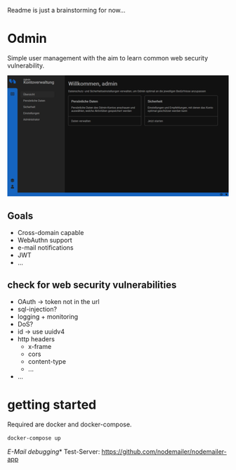 Readme is just a brainstorming for now...


# Odmin
Simple user management with the aim to learn common web security vulnerability.

![Dashboard](docs/dashboard.png "Dashboard")


## Goals

- Cross-domain capable
- WebAuthn support
- e-mail notifications
- JWT
- ...

## check for web security vulnerabilities

- OAuth -> token not in the url
- sql-injection?
- logging + monitoring
- DoS?
- id -> use uuidv4 
- http headers
    - x-frame
    - cors
    - content-type
    - ...
- ...


# getting started

Required are docker and docker-compose.

```bash
docker-compose up
```

*E-Mail debugging**
Test-Server: https://github.com/nodemailer/nodemailer-app